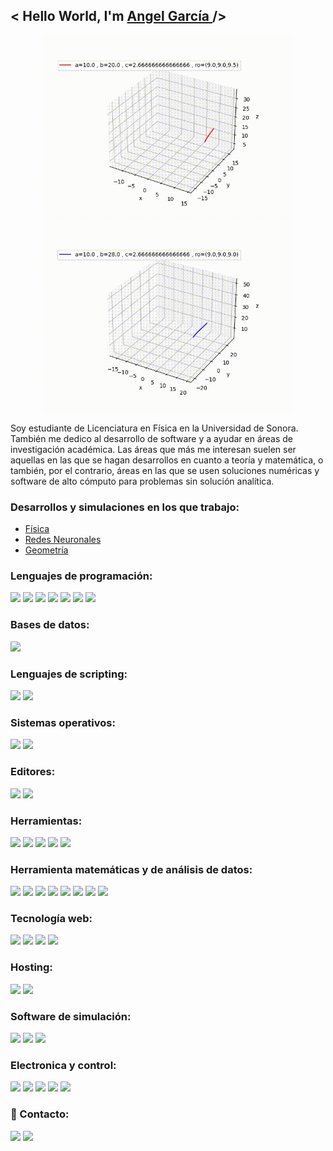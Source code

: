 <h2> < Hello World, I'm <a href="https://github.com/newproyects" target="_blank"> Angel García </a> /> </h2>

<div id="header" align="center">
  <img src=https://github.com/newproyects/newproyects/blob/main/lorenz.gif width="400"/>
  <img src=https://github.com/newproyects/newproyects/blob/main/lorenz2.gif width="400"/>
</div>
  
Soy estudiante de Licenciatura en Física en la Universidad de Sonora. También me dedico al desarrollo de software y a ayudar en áreas de investigación académica. Las áreas que más me interesan suelen ser aquellas en las que se hagan desarrollos en cuanto a teoría y matemática, o también, por el contrario, áreas en las que se usen soluciones numéricas y software de alto cómputo para problemas sin solución analítica.

<!--![Lorenz](https://github.com/newproyects/newproyects/blob/main/lorenz.gif)-->
<!--![Lorenz2](https://github.com/newproyects/newproyects/blob/main/lorenz2.gif)-->

### Desarrollos y simulaciones en los que trabajo:
- [Física](https://github.com/newproyects/DesarrolloSimulacion/tree/main/Fisica)
- [Redes Neuronales](https://github.com/newproyects/DesarrolloSimulacion/tree/main/RedesNeuronales)
- [Geometría](https://github.com/newproyects/DesarrolloSimulacion/tree/main/Geometria)

### Lenguajes de programación:
<!---![Assembler](https://img.shields.io/badge/assemblerx86-%3776AB.svg?style=for-the-badge&logoColor=white&color=000000)--->
[<img src="https://img.shields.io/badge/assemblerx86-%3776AB.svg?style=for-the-badge&logoColor=white&color=000000" />](https://www.cs.virginia.edu/~evans/cs216/guides/x86.html)
[<img src="https://img.shields.io/badge/c-%3776AB.svg?style=for-the-badge&logo=c&logoColor=white&color=A8B9CC" />](https://www.cprogramming.com/)
[<img src="https://img.shields.io/badge/c++-%3776AB.svg?style=for-the-badge&logo=cplusplus&logoColor=white&color=00599C" />](https://isocpp.org/)
[<img src="https://img.shields.io/badge/python-%3776AB.svg?style=for-the-badge&logo=python&logoColor=white&color=3776AB" />](https://www.python.org/)
[<img src="https://img.shields.io/badge/javscript-%F7DF1E.svg?style=for-the-badge&logo=javascript&logoColor=black&color=F7DF1E" />](https://developer.mozilla.org/es/docs/Web/JavaScript)
[<img src="https://img.shields.io/badge/java-%7396.svg?style=for-the-badge&logo=java&logoColor=white&color=007396" />](https://www.java.com/es/)
[<img src="https://img.shields.io/badge/fortran-%7396.svg?style=for-the-badge&logo=fortran&logoColor=white&color=734F96" />](https://fortran-lang.org/es/index)

### Bases de datos:
[<img src="https://img.shields.io/badge/mysql-%4479A1.svg?style=for-the-badge&logo=mysql&logoColor=white&color=4479A1" />](https://www.mysql.com)

### Lenguajes de scripting:
[<img src="https://img.shields.io/badge/bash-%3776AB.svg?style=for-the-badge&logo=gnubash&logoColor=white&color=000000" />](https://www.gnu.org/software/bash/)
[<img src="https://img.shields.io/badge/zsh-%3776AB.svg?style=for-the-badge&logo=gnometerminal&logoColor=white&color=19519B" />](https://www.zsh.org/)

### Sistemas operativos:
[<img src="https://img.shields.io/badge/linux-%FCC624.svg?style=for-the-badge&logo=linux&logoColor=black&color=FCC624" />](https://www.linux.org/)
[<img src="https://img.shields.io/badge/debian-%FCC624.svg?style=for-the-badge&logo=debian&logoColor=white&color=A81D33" />](https://www.debian.org/index.es.html)

### Editores:
[<img src="https://img.shields.io/badge/emacs-%FCC624.svg?style=for-the-badge&logo=gnuemacs&logoColor=white&color=7F5AB6" />](https://www.gnu.org/software/emacs/)
[<img src="https://img.shields.io/badge/vim-%FCC624.svg?style=for-the-badge&logo=vim&logoColor=white&color=019733" />](https://www.vim.org/)

### Herramientas:
[<img src="https://img.shields.io/badge/git-%FCC624.svg?style=for-the-badge&logo=git&logoColor=white&color=F05032" />](https://git-scm.com/)
[<img src="https://img.shields.io/badge/slurm-%FCC624.svg?style=for-the-badge&logoColor=white&color=4479A1" />](https://slurm.schedmd.com/documentation.html)
[<img src="https://img.shields.io/badge/jupyter-%FCC624.svg?style=for-the-badge&logo=jupyter&logoColor=white&color=F37626" />](https://jupyter.org/)
[<img src="https://img.shields.io/badge/latex-%FCC624.svg?style=for-the-badge&logo=latex&logoColor=white&color=008080" />](https://www.latex-project.org/)
[<img src="https://img.shields.io/badge/gnuplot-%7396.svg?style=for-the-badge&logoColor=white&color=734F96" />](http://www.gnuplot.info/)

### Herramienta matemáticas y de análisis de datos:
[<img src="https://img.shields.io/badge/sympy-%3776AB.svg?style=for-the-badge&logo=sympy&logoColor=white&color=3B5526" />](https://www.sympy.org/en/index.html)
[<img src="https://img.shields.io/badge/scipy-%3776AB.svg?style=for-the-badge&logo=scipy&logoColor=white&color=8CAAE6" />](https://scipy.org/)
[<img src="https://img.shields.io/badge/pandas-%3776AB.svg?style=for-the-badge&logo=pandas&logoColor=white&color=150458" />](https://pandas.pydata.org/)
[<img src="https://img.shields.io/badge/numpy-%3776AB.svg?style=for-the-badge&logo=numpy&logoColor=white&color=013243" />](https://numpy.org/)
[<img src="https://img.shields.io/badge/tensorflow-%3776AB.svg?style=for-the-badge&logo=tensorflow&logoColor=white&color=FF6F00" />](https://www.tensorflow.org/?hl=es-419)
[<img src="https://img.shields.io/badge/keras-%3776AB.svg?style=for-the-badge&logo=keras&logoColor=white&color=D00000" />](https://keras.io/)
[<img src="https://img.shields.io/badge/scikitlearn-%3776AB.svg?style=for-the-badge&logo=scikitlearn&logoColor=white&color=F7931E" />](https://scikit-learn.org/stable/)
[<img src="https://img.shields.io/badge/seaborn-%1572B6.svg?style=for-the-badge&logoColor=white&color=1572B6" />](https://seaborn.pydata.org/)

### Tecnología web:
[<img src="https://img.shields.io/badge/html5-%3776AB.svg?style=for-the-badge&logo=html5&logoColor=white&color=E34F26" />](https://developer.mozilla.org/en-US/docs/Web/HTML)
[<img src="https://img.shields.io/badge/css3-%1572B6.svg?style=for-the-badge&logo=css3&logoColor=white&color=1572B6" />](https://developer.mozilla.org/es/docs/Web/CSS)
[<img src="https://img.shields.io/badge/nodejs-%3776AB.svg?style=for-the-badge&logo=nodedotjs&logoColor=white&color=339933" />](https://nodejs.org/en)
[<img src="https://img.shields.io/badge/angular-%3776AB.svg?style=for-the-badge&logo=angular&logoColor=white&color=DD0031" />](https://angular.io/)

### Hosting:
[<img src="https://img.shields.io/badge/githubpages-%FCC624.svg?style=for-the-badge&logo=github&logoColor=whitehite&color=181717" />](https://pages.github.com/)
[<img src="https://img.shields.io/badge/firebase-%FCC624.svg?style=for-the-badge&logo=firebase&logoColor=black&color=FFCA28" />](https://firebase.google.com/?hl=es)

### Software de simulación:
[<img src="https://img.shields.io/badge/gaussian-%3776AB.svg?style=for-the-badge&logoColor=white&color=D00000" />](https://gaussian.com/)
[<img src="https://img.shields.io/badge/geant4-%FCC624.svg?style=for-the-badge&logoColor=white&color=013243" />](https://geant4.web.cern.ch/)
[<img src="https://img.shields.io/badge/gadget4-%FCC624.svg?style=for-the-badge&logoColor=white&color=7F5AB6" />](https://wwwmpa.mpa-garching.mpg.de/gadget4/)

### Electronica y control:
[<img src="https://img.shields.io/badge/pic-%3776AB.svg?style=for-the-badge&logo=c&logoColor=white&color=A8B9CC" />](https://www.microchip.com/en-us/products/microcontrollers-and-microprocessors)
[<img src="https://img.shields.io/badge/arduino-%FCC624.svg?style=for-the-badge&logo=arduino&logoColor=white&color=00979D" />](https://www.arduino.cc/)
[<img src="https://img.shields.io/badge/raspberrypi-%FCC624.svg?style=for-the-badge&logo=raspberrypi&logoColor=white&color=A22846" />](https://www.raspberrypi.com/)
[<img src="https://img.shields.io/badge/micropython-%FCC624.svg?style=for-the-badge&logo=micropython&logoColor=white&color=2B2728" />](https://micropython.org/)
[<img src="https://img.shields.io/badge/plc-%FCC624.svg?style=for-the-badge&logo=siemens&logoColor=white&color=009999" />](https://www.siemens.com/mx/es/productos/automatizacion/systems/industrial/plc.html)

### 🔗 Contacto:
[<img src = "https://img.shields.io/badge/angel_legarcia-%181717.svg?&style=for-the-badge&logo=instagram&logoColor=white&color=E4405F">](https://www.instagram.com/angel_legarcia/)
[<img src="https://img.shields.io/badge/angelgarcia-%230077B5.svg?&style=for-the-badge&logo=linkedin&logoColor=white" />](https://linkedin.com/in/angel-fernando-garc%C3%ADa-n%C3%BA%C3%B1ez-a08aa1275/)
